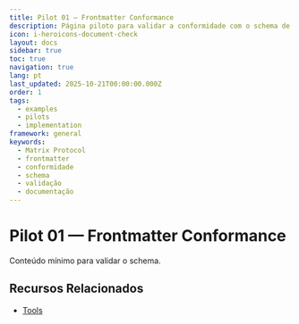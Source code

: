 ```yaml
---
title: Pilot 01 — Frontmatter Conformance
description: Página piloto para validar a conformidade com o schema de frontmatter e convenções básicas
icon: i-heroicons-document-check
layout: docs
sidebar: true
toc: true
navigation: true
lang: pt
last_updated: 2025-10-21T00:00:00.000Z
order: 1
tags:
  - examples
  - pilots
  - implementation
framework: general
keywords:
  - Matrix Protocol
  - frontmatter
  - conformidade
  - schema
  - validação
  - documentação
---
```

# Pilot 01 — Frontmatter Conformance

Conteúdo mínimo para validar o schema.

## Recursos Relacionados
- [Tools](../../manual/tools)